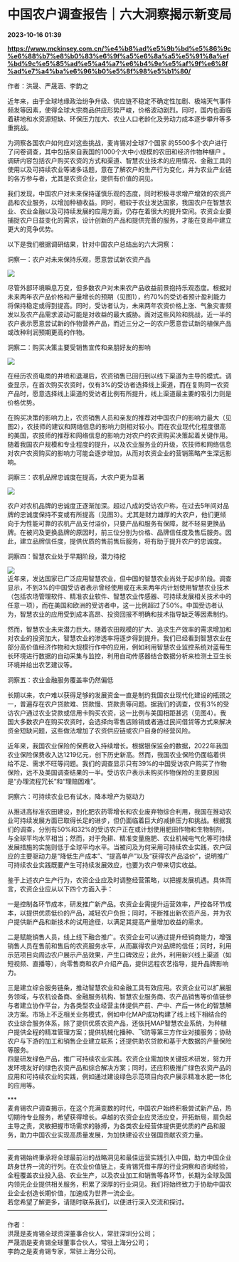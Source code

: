 # 中国农户调查报告｜六大洞察揭示新变局

**2023-10-16 01:39**

**https://www.mckinsey.com.cn/%e4%b8%ad%e5%9b%bd%e5%86%9c%e6%88%b7%e8%b0%83%e6%9f%a5%e6%8a%a5%e5%91%8a%ef%bd%9c%e5%85%ad%e5%a4%a7%e6%b4%9e%e5%af%9f%e6%8f%ad%e7%a4%ba%e6%96%b0%e5%8f%98%e5%b1%80/**

作者：洪晟、严晟涵、李韵之

近年来，由于全球地缘政治纷争升级、供应链不稳定不确定性加剧、极端天气事件频发等因素，使得全球大宗商品供应形势严峻，价格波动剧烈。同时，国内也面临着耕地和水资源短缺、环保压力加大、农业人口老龄化及劳动力成本逐步攀升等多重挑战。

为洞察各国农户如何应对这些挑战，麦肯锡对全球7个国家 的5500多个农户进行了问卷调查，其中包括来自我国的1000个大中小规模的农田和经济作物种植户 。调研内容包括农户购买农资的方式和渠道、智慧农业技术的应用情况、金融工具的使用以及可持续农业等诸多话题，意在了解农户的生产行为变化，并为农业产业链的各方参与者，尤其是农资企业，提供有价值的洞见。

我们发现，中国农户对未来保持谨慎乐观的态度，同时积极寻求增产增效的农资产品和农业服务，以增加种植收益。同时，相较于农业发达国家，我国农户在智慧农业、农业金融以及可持续发展的应用方面，仍存在着很大的提升空间。农资企业要捕捉农户日益变化的需求，设计创新的产品和提供完善的服务，才能在变局中建立更大的竞争优势。

以下是我们根据调研结果，针对中国农户总结出的六大洞察：

洞察一：农户对未来保持乐观，愿意尝试新农资产品

![](https://www.mckinsey.com.cn/wp-content/uploads/2023/08/WeChat-Exhitbis-%E5%86%9C%E6%88%B7%E8%B0%83%E6%9F%A5-1.png)

尽管外部环境瞬息万变，但多数农户对未来农产品收益前景抱持乐观态度。根据对未来两年农产品价格和产量增长的预期（见图1），约70%的受访者预计盈利能力将保持稳定或得到提高。同时，受访者认为，未来两年农资价格上涨、气象灾害频发以及农产品需求波动可能是对收益的最大威胁。面对这些风险和挑战，近一半的农户表示愿意尝试新的作物营养产品，而近三分之一的农户愿意尝试新的植保产品或改种利润预期更高的作物。

洞察二：购买决策主要受销售宣传和亲朋好友的影响

![](https://www.mckinsey.com.cn/wp-content/uploads/2023/08/WeChat-Exhitbis-%E5%86%9C%E6%88%B7%E8%B0%83%E6%9F%A5-4.png)

在经历农资电商的井喷和退潮后，农资销售已回归到以线下渠道为主导的模式。调查显示，在首次购买农资时，仅有3%的受访者选择线上渠道，而在复购同一农资产品时，愿意选择线上渠道的受访者比例有所提升，线上渠道最主要的吸引力则是价格优势。

在购买决策的影响力上，农资销售人员和亲友的推荐对中国农户的影响力最大（见图2），农技师的建议和网络信息的影响力则相对较小。而在农业现代化程度很高的美国，农技师的推荐和网络信息的影响力对农户的农资购买决策起着关键作用。随着我国农户规模和专业程度的提升，以及农业服务业的升级，农技师和网络信息对农户农资购买的影响力可能会逐步增加，从而对农资企业的营销策略产生深远影响。

洞察三：农机品牌忠诚度在提高，大农户更为显著

![](https://www.mckinsey.com.cn/wp-content/uploads/2023/08/WeChat-Exhitbis-%E5%86%9C%E6%88%B7%E8%B0%83%E6%9F%A5-2.png)

农户对农机品牌的忠诚度正逐渐加深。超过八成的受访农户称，在过去5年间对品牌的忠诚度保持不变或有所提高（见图3）。尤其是财力雄厚的大农户，他们更倾向于为性能可靠的农机产品支付溢价，只要产品和服务有保障，就不轻易更换品牌。在被问及更换品牌的原因时，前三位分别为价格、品牌信任度及售后服务。因此，建立品牌信任度，提供优质的售前售后服务，将有助于提升农户的忠诚度。

洞察四：智慧农业处于早期阶段，潜力待挖

![](https://www.mckinsey.com.cn/wp-content/uploads/2023/08/WeChat-Exhitbis-%E5%86%9C%E6%88%B7%E8%B0%83%E6%9F%A5-3.png)  
近年来，发达国家已广泛应用智慧农业，但中国的智慧农业尚处于起步阶段。调查显示，不到3%的中国受访者表示曾经使用或在未来两年内计划使用智慧农业技术（包括农场管理软件、精准农业软件、智慧农业传感器、可持续发展相关技术中的任意一项），而在美国和欧洲的受访者中，这一比例超过了50%。中国受访者认为，智慧农业的应用受到成本高昂、投资回报不明确和技术指导缺乏等因素制约。

然而，智慧农业未来潜力巨大。随着农田规模的扩大、追求生产效率的需求增加和对农业的投资加大，智慧农业的渗透率将逐步得到提升。我们已经看到智慧农业在部分高价值经济作物和大规模行作中的应用，例如利用智慧农业监控系统对蓝莓生长环境进行数据的自动采集与监控，利用自动传感器结合数据分析来检测土豆生长环境并给出农艺建议等。

洞察五：农业金融服务覆盖率仍然偏低

长期以来，农户难以获得足够的发展资金一直是制约我国农业现代化建设的瓶颈之一，普遍存在农户贷款难、贷款慢、贷款贵等问题。据我们的调查，仅有3%的受访农户通过农业贷款或信用卡购买农资，这一比例与美国相距甚远（见图4）。我国大多数农户在购买农资时，会选择向零售店赊销或者通过民间借贷等方式来解决资金短缺问题，这些做法增加了农资供应链或农户自身的经营风险。

近年来，我国农业保险的保费收入持续增长。根据银保监会的数据，2022年我国农业保险保费收入达1219亿元，创下历史新高。然而，我国农业保险仍面临着供给不足、需求不旺等问题。我们的调查显示只有39%的中国受访农户购买了作物保险，远不及美国调查结果的一半。受访农户表示未购买作物保险的主要原因是“办理流程冗长”和“理赔困难”。

洞察六：可持续农业已有试水，降本增产为驱动力

从推进高标准农田建设，到化肥农药零增长和农业废弃物综合利用，我国在推动农业可持续发展方面已取得长足的进步，但仍面临着巨大的减排压力和挑战。根据我们的调查，分别有50%和32%的受访农户正在或计划使用肥田作物和生物制剂，与全球平均水平相当；然而，对于免耕、精准变量施肥、农业机械电气化等可持续发展措施的实施则低于全球平均水平。当被问及为何采用可持续农业实践，农户回应的主要驱动力是“降低生产成本”、“提高单产”以及“获得农产品溢价”，说明推广可持续农业实践既要产生可持续发展效应，也要为农户带来切实收益。

鉴于上述农户生产行为，农资企业应及时调整经营策略，以把握发展机遇。具体而言，农资企业应从以下四个方面入手：

一是控制各环节成本，研发推广新产品。农资企业需提升运营效率，严控各环节成本，以提供优质低价的产品，减轻农户负担；同时，不断推出新农资产品，并为农户提供新产品和新技术的试用途径，以满足其提高产量增加收益的需求。

二是赋能销售人员，线上线下融合推广。农资企业可以通过提升经销商能力，增强销售人员在售前和售后的农资服务水平，从而赢得农户对品牌的信任；同时，利用示范项目向周边农户展示产品效果，产生口碑效应；此外，利用新兴线上渠道（如短视频、直播等），向零售商和农户介绍产品，提供远程农艺指导，提升品牌影响力。

三是建立综合服务链条，推动智慧农业和金融工具有效应用。农资企业可以扩展服务领域，与农机设备商、金融服务机构、智慧农业服务商、农产品销售等价值链参与者建立协作平台，为各类型农业经营主体提供产前、产中、产后一体化的智慧解决方案。市场上不乏相关业务模式，例如中化MAP成功构建了线上线下相结合的农业综合服务体系，除了提供优质农资产品，还依托MAP智慧农业系统，为种植户提供全程的精准管理方案；提供机械化播种、飞防等第三方作业对接服务；协助农户与下游的加工和销售企业建立联系；还提供助农贷款和基于大数据的产量保险等服务。  
四是研发绿色产品，推广可持续农业实践。农资企业需加快关键技术研发，努力开发环境友好的绿色农资产品和综合解决方案；同时，还应积极推广绿色农资产品的应用和可持续农业的实践，例如通过建设绿色示范项目向农户展示精准水肥一体化的应用等。

\*\*\*  
麦肯锡农户调查揭示，在这个充满变数的时代，中国农户始终积极尝试新产品，热切期待专业服务，希望获得增长。卓越的农资企业应灵活应变，开拓新局，肩负起主导之责，灵敏把握市场需求的脉搏，为各类农业经营体提供更优质的产品和服务，助力中国农业实现高质量发展，为加快建设农业强国贡献农资力量。

————————————————  
麦肯锡始终秉承将全球最前沿的战略洞见和最佳运营实践引入中国，助力中国企业跻身世界一流的行列。在农业价值链上，麦肯锡凭借丰厚的行业洞察和咨询经验，全程覆盖农业投入品、农业生产，以及农业加工和销售等各环节，长期为全球及国内领先企业提供相关服务，积累了深厚的行业洞见。我们将始终致力于协助中国农业企业创造长期价值，加速成为世界一流企业。  
若您希望了解更多，请随时联系我们，以便进行深入交流和探讨。  
————————————————

作者：  
洪晟是麦肯锡全球资深董事合伙人，常驻深圳分公司；  
严晟涵是麦肯锡全球董事合伙人，常驻上海分公司；  
李韵之是麦肯锡专家，常驻上海分公司。